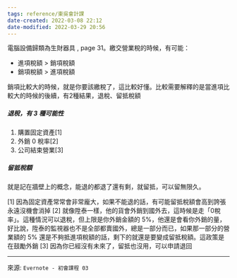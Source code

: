 ```yaml
---
tags: reference/東吳會計課 
date-created: 2022-03-08 22:12
date-modified: 2022-03-29 20:56
---
```


電腦設備歸類為生財器具 , page 31。繳交營業稅的時候，有可能：
* 進項稅額 > 銷項稅額
* 銷項稅額 > 進項稅額

銷項比較大的時候，就是你要該繳稅了，這比較好懂。比較需要解釋的是當進項比較大的時候的後續，有2種結果，退稅、留抵稅額

##### 退稅，有 3 種可能性

1. 購置固定資產[1]
2. 外銷 0 稅率[2]
3. 公司結束營業[3]

##### 留抵稅額 

就是記在牆壁上的概念，能退的都退了還有剩，就留抵，可以留無限久。

[1] 因為固定資產常常會非常龐大，如果不能退的話，有可能留抵稅額會高到誇張永遠沒機會消掉
[2] 就像陞泰一樣，他的貨會外銷到國外去，這時候是走「0稅率」。這種情況可以退稅，但上限是你外銷金額的 5%，他還是會看你外銷的量，好比說，陞泰的監視器也不是全部都賣國外，總是一部分而已，如果那一部分的營業額的 5% 還是不夠抵進項稅額的話，剩下的就還是要變成留抵稅額。這政策是在鼓勵外銷
[3] 因為你已經沒有未來了，留抵也沒用，可以申請退回


---
來源: `Evernote - 初會課程 03`